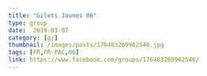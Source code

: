 ```yaml
---
title: "Gilets Jaunes 06"
type: group
date:  2019-03-07
category: [gj]
thumbnail: /images/posts/176483269962546.jpg
tags: [FR,FR-PAC,06]
link: https://www.facebook.com/groups/176483269962546/
---
```

